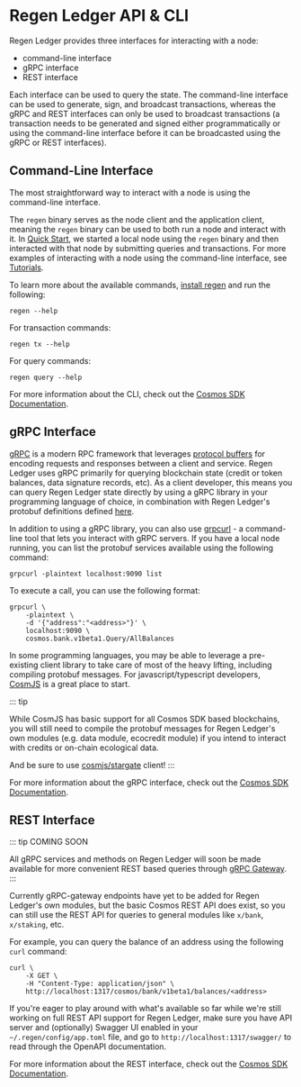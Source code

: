 # Regen Ledger API & CLI

Regen Ledger provides three interfaces for interacting with a node:

- command-line interface
- gRPC interface
- REST interface

Each interface can be used to query the state. The command-line interface can be used to generate, sign, and broadcast transactions, whereas the gRPC and REST interfaces can only be used to broadcast transactions (a transaction needs to be generated and signed either programmatically or using the command-line interface before it can be broadcasted using the gRPC or REST interfaces).

## Command-Line Interface

The most straightforward way to interact with a node is using the command-line interface.

The `regen` binary serves as the node client and the application client, meaning the `regen` binary can be used to both run a node and interact with it. In [Quick Start](../getting-started/), we started a local node using the `regen` binary and then interacted with that node by submitting queries and transactions. For more examples of interacting with a node using the command-line interface, see [Tutorials](../tutorials/).

To learn more about the available commands, [install regen](http://localhost:8080/getting-started/#install-regen) and run the following:
```
regen --help
```

For transaction commands:
```
regen tx --help
```

For query commands:
```
regen query --help
```

For more information about the CLI, check out the [Cosmos SDK Documentation](https://docs.cosmos.network/v0.43/run-node/interact-node.html).

## gRPC Interface

[gRPC](https://grpc.io/docs/what-is-grpc/introduction/) is a modern RPC framework that leverages [protocol buffers](https://developers.google.com/protocol-buffers) for encoding requests and responses between a client and service. Regen Ledger uses gRPC primarily for querying blockchain state (credit or token balances, data signature records, etc). As a client developer, this means you can query Regen Ledger state directly by using a gRPC library in your programming language of choice, in combination with Regen Ledger's protobuf definitions defined [here](https://github.com/regen-network/regen-ledger/tree/master/proto/regen).

In addition to using a gRPC library, you can also use [grpcurl](https://github.com/fullstorydev/grpcurl) - a command-line tool that lets you interact with gRPC servers. If you have a local node running, you can list the protobuf services available using the following command:
```
grpcurl -plaintext localhost:9090 list
```

To execute a call, you can use the following format:
```
grpcurl \
    -plaintext \
    -d '{"address":"<address>"}' \
    localhost:9090 \
    cosmos.bank.v1beta1.Query/AllBalances
```

In some programming languages, you may be able to leverage a pre-existing client library to take care of most of the heavy lifting, including compiling protobuf messages. For javascript/typescript developers, [CosmJS](https://github.com/cosmos/cosmjs) is a great place to start.

::: tip

While CosmJS has basic support for all Cosmos SDK based blockchains, you will still need to compile the protobuf messages for Regen Ledger's own modules (e.g. data module, ecocredit module) if you intend to interact with credits or on-chain ecological data.

And be sure to use [cosmjs/stargate](https://cosmos.github.io/cosmjs/latest/stargate/index.html) client!
:::

For more information about the gRPC interface, check out the [Cosmos SDK Documentation](https://docs.cosmos.network/v0.43/run-node/interact-node.html).

## REST Interface

::: tip COMING SOON

All gRPC services and methods on Regen Ledger will soon be made available for more convenient REST based queries through [gRPC Gateway](https://github.com/grpc-ecosystem/grpc-gateway).
:::

Currently gRPC-gateway endpoints have yet to be added for Regen Ledger's own modules, but the basic Cosmos REST API does exist, so you can still use the REST API for queries to general modules like `x/bank`, `x/staking`, etc.

For example, you can query the balance of an address using the following `curl` command:
```
curl \
    -X GET \
    -H "Content-Type: application/json" \
    http://localhost:1317/cosmos/bank/v1beta1/balances/<address>
```

If you're eager to play around with what's available so far while we're still working on full REST API support for Regen Ledger, make sure you have API server and (optionally) Swagger UI enabled in your `~/.regen/config/app.toml` file, and go to `http://localhost:1317/swagger/` to read through the OpenAPI documentation.

For more information about the REST interface, check out the [Cosmos SDK Documentation](https://docs.cosmos.network/v0.43/run-node/interact-node.html).
